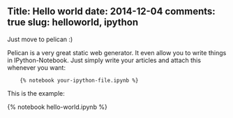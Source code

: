 Title: Hello world
date: 2014-12-04
comments: true
slug: helloworld, ipython
---

<!-- PELICAN_BEGIN_SUMMARY -->
Just move to pelican :)
<!-- PELICAN_END_SUMMARY -->

Pelican is a very great static web generator. It even allow you to write things in IPython-Notebook.
Just simply write your articles and attach this whenever you want:
```
    {% notebook your-ipython-file.ipynb %}
```

This is the example:

{% notebook hello-world.ipynb %}